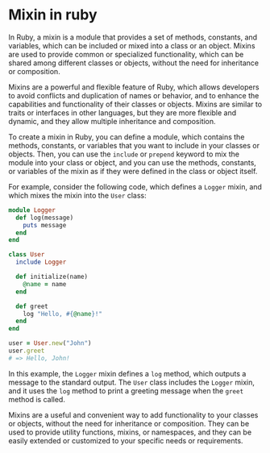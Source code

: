 # Mixin in ruby

In Ruby, a mixin is a module that provides a set of methods, constants, and variables, which can be included or mixed into a class or an object. Mixins are used to provide common or specialized functionality, which can be shared among different classes or objects, without the need for inheritance or composition.

Mixins are a powerful and flexible feature of Ruby, which allows developers to avoid conflicts and duplication of names or behavior, and to enhance the capabilities and functionality of their classes or objects. Mixins are similar to traits or interfaces in other languages, but they are more flexible and dynamic, and they allow multiple inheritance and composition.

To create a mixin in Ruby, you can define a module, which contains the methods, constants, or variables that you want to include in your classes or objects. Then, you can use the `include` or `prepend` keyword to mix the module into your class or object, and you can use the methods, constants, or variables of the mixin as if they were defined in the class or object itself.

For example, consider the following code, which defines a `Logger` mixin, and which mixes the mixin into the `User` class:

```ruby
module Logger
  def log(message)
    puts message
  end
end

class User
  include Logger

  def initialize(name)
    @name = name
  end

  def greet
    log "Hello, #{@name}!"
  end
end

user = User.new("John")
user.greet
# => Hello, John!
```

In this example, the `Logger` mixin defines a `log` method, which outputs a message to the standard output. The `User` class includes the `Logger` mixin, and it uses the `log` method to print a greeting message when the `greet` method is called.

Mixins are a useful and convenient way to add functionality to your classes or objects, without the need for inheritance or composition. They can be used to provide utility functions, mixins, or namespaces, and they can be easily extended or customized to your specific needs or requirements.